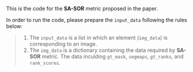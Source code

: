 This is the code for the **SA-SOR** metric proposed in the paper. 

In order to run the code, please prepare the `input_data` following the rules below:

>1. The `input_data` is a list in which an element (`img_data`) is corresponding to an image.  
>2. The `img_data` is a dictionary containing the data required by **SA-SOR** metric. The data inculding `gt_mask`, `segmaps`, `gt_ranks`, and `rank_scores`.
